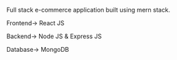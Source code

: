 Full stack e-commerce application built using mern stack.

Frontend-> React JS

Backend-> Node JS & Express JS

Database-> MongoDB
